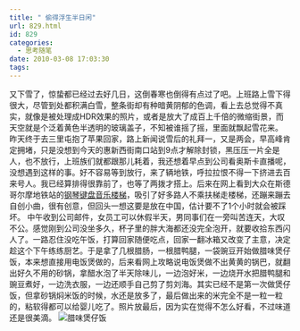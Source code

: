 ```yaml
---
title: " 偷得浮生半日闲"
url: 829.html
id: 829
categories:
  - 思考随笔
date: 2010-03-08 17:03:30
tags:
---
```


又下雪了，惊蛰都已经过去好几日，这倒春寒也倒得有点过了吧。上班路上雪下得很大，尽管到处都积满白雪，整条街却有种暗黄阴郁的色调，看上去总觉得不真实，就像是被处理成HDR效果的照片，或者是放大了成百上千倍的微缩街景，而天空就是个泛着黄色半透明的玻璃盖子，不知被谁摇了摇，里面就飘起雪花来。 昨天终于去三里屯抱了苹果回家，路上新闻说雪后的礼拜一，又是两会，早高峰肯定拥堵，只是没想到今天的惠新西街南口站到9点才解除封锁，黑压压一片全是人，也不放行，上班族们就都跟那儿耗着，我还想着早点到公司看奥斯卡直播呢，没想遇到这样的事。好不容易等到放行，来了辆地铁，呼拉拉恨不得一下挤进去百来号人。我已经算排得很靠前了，也等了两拨才搭上。后来在网上看到大众在斯德哥尔摩地铁站的[钢琴键盘音乐楼梯](http://www.newcoin.info/the-fun-theory-ideas-to-change-their-lives.html)，吸引了好多路人不乘扶梯走楼梯，还蹦来蹦去自创小曲，很有创意，但回头一想这要是放在中国，估计要不了1个小时就会被踩坏。 中午收到公司邮件，女员工可以休假半天，男同事们在一旁叫苦连天，大叹不公。感觉刚到公司没坐多久，杯子里的胖大海都还没完全泡开，就要收拾东西闪人了。一路忍住没吃午饭，打算回家随便吃点，回家一翻冰箱又改变了主意，决定趁这个下午练练厨艺。于是拿了几根腊肠，一根腊鸭腿，一袋豌豆开始做腊味煲仔饭，本来想直接用电饭煲做的，后来看网上攻略说电饭煲做不出黄黄的锅巴，就翻出好久不用的砂锅，拿醋水泡了半天除味儿，一边泡好米，一边烧开水把腊鸭腿和豌豆煮好，一边洗衣服，一边还顺手自己剪了剪刘海。其实已经不是第一次做煲仔饭，但拿砂锅焖米饭的时候，水还是放多了，最后做出来的米完全不是一粒一粒的，粘软得都可以给婴儿吃了。照片放最后，因为实在觉得不怎么好看，不过味道还是很美滴。 ![腊味煲仔饭](../../../images/2010/03/e8858ae591b3e785b2e4bb94e9a5ad.jpg "腊味煲仔饭")